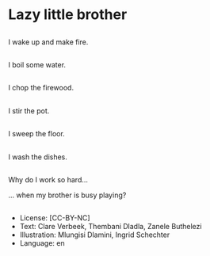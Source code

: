 # Lazy little brother

##
I wake up and make fire.

##
I boil some water.

##
I chop the firewood.

##
I stir the pot.

##
I sweep the floor.

##
I wash the dishes.

##
Why do I work so hard...

... when my brother is busy playing?

##
* License: [CC-BY-NC]
* Text: Clare Verbeek, Thembani Dladla, Zanele Buthelezi
* Illustration: Mlungisi Dlamini, Ingrid Schechter
* Language: en
